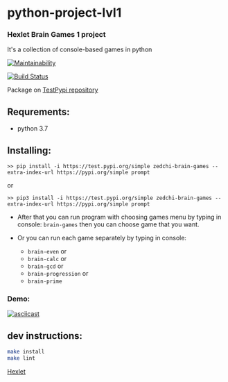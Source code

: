 # python-project-lvl1

### Hexlet Brain Games 1 project
It's a collection of console-based games in python

[![Maintainability](https://api.codeclimate.com/v1/badges/5346e09076a8d5e50282/maintainability)](https://codeclimate.com/github/Zed-chi/Hexlet_Brain_Games_python/maintainability)

[![Build Status](https://travis-ci.org/Zed-chi/Hexlet_Brain_Games_python.svg?branch=master)](https://travis-ci.org/Zed-chi/Hexlet_Brain_Games_python)

Package on [TestPypi repository](https://test.pypi.org/project/zedchi-brain-games/)
## Requrements:
- python 3.7

## Installing:
```
>> pip install -i https://test.pypi.org/simple zedchi-brain-games --extra-index-url https://pypi.org/simple prompt
```
or 
```
>> pip3 install -i https://test.pypi.org/simple zedchi-brain-games --extra-index-url https://pypi.org/simple prompt
```

* After that you can run program with choosing games menu by typing in console:
`brain-games` 
then you can choose game that you want.

* Or you can run each game separately by typing in console:
    - `brain-even` or
    - `brain-calc` or
    - `brain-gcd` or
    - `brain-progression` or
    - `brain-prime`


### Demo:
[![asciicast](https://asciinema.org/a/NdPgURxYfjcD5Zy2rI7Tis20n.svg)](https://asciinema.org/a/NdPgURxYfjcD5Zy2rI7Tis20n)


## dev instructions:
```bash
make install
make lint
```

[Hexlet](https://hexlet.io/)
